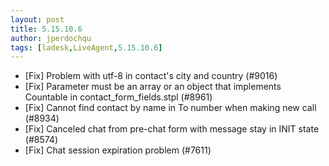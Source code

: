 ```yaml
---
layout: post
title: 5.15.10.6
author: jperdochqu
tags: [ladesk,LiveAgent,5.15.10.6]
---
```


- [Fix] Problem with utf-8 in contact's city and country (#9016)
- [Fix] Parameter must be an array or an object that implements Countable in contact_form_fields.stpl (#8961)
- [Fix] Cannot find contact by name in To number when making new call (#8934)
- [Fix] Canceled chat from pre-chat form with message stay in INIT state (#8574)
- [Fix] Chat session expiration problem (#7611)

